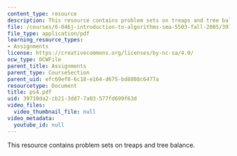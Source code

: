 ```yaml
---
content_type: resource
description: This resource contains problem sets on treaps and tree balance.
file: /courses/6-046j-introduction-to-algorithms-sma-5503-fall-2005/39710da2cb213dd77a03577fd699f63d_ps4.pdf
file_type: application/pdf
learning_resource_types:
- Assignments
license: https://creativecommons.org/licenses/by-nc-sa/4.0/
ocw_type: OCWFile
parent_title: Assignments
parent_type: CourseSection
parent_uid: efc69ef8-6c18-e164-d675-bd8808c6477a
resourcetype: Document
title: ps4.pdf
uid: 39710da2-cb21-3dd7-7a03-577fd699f63d
video_files:
  video_thumbnail_file: null
video_metadata:
  youtube_id: null
---
```

This resource contains problem sets on treaps and tree balance.